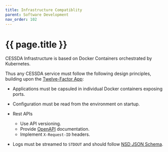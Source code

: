 ```yaml
---
title: Infrastructure Compatiblity
parent: Software Development
nav_order: 102
---
```


# {{ page.title }}

CESSDA Infrastructure is based on Docker Containers orchestrated by Kubernetes.

Thus any CESSDA service must follow the following design principles, building upon the [Twelve-Factor App](https://12factor.net/):

* Applications must be capsuled in individual Docker containers exposing ports.

* Configuration must be read from the environment on startup.

* Rest APIs
  * Use API versioning.
  * Provide [OpenAPI](https://www.openapis.org/) documentation.
  * Implement `X-Request-ID` headers.

* Logs must be streamed to `STDOUT` and should follow [NSD JSON Schema](https://gitlab.nsd.no/logging/log-schema).

